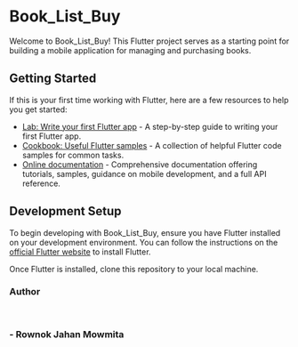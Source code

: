 # Book_List_Buy

Welcome to Book_List_Buy! This Flutter project serves as a starting point for building a mobile application for managing and purchasing books.

## Getting Started

If this is your first time working with Flutter, here are a few resources to help you get started:

- [Lab: Write your first Flutter app](https://docs.flutter.dev/get-started/codelab) - A step-by-step guide to writing your first Flutter app.
- [Cookbook: Useful Flutter samples](https://docs.flutter.dev/cookbook) - A collection of helpful Flutter code samples for common tasks.
- [Online documentation](https://docs.flutter.dev/) - Comprehensive documentation offering tutorials, samples, guidance on mobile development, and a full API reference.

## Development Setup

To begin developing with Book_List_Buy, ensure you have Flutter installed on your development environment. You can follow the instructions on the [official Flutter website](https://flutter.dev/docs/get-started/install) to install Flutter.

Once Flutter is installed, clone this repository to your local machine.

<h3>Author</h3>
<br>
<h3>- Rownok Jahan Mowmita</h3>
